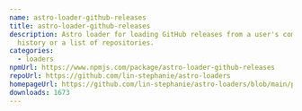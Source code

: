 ```yaml
---
name: astro-loader-github-releases
title: astro-loader-github-releases
description: Astro loader for loading GitHub releases from a user's commit
  history or a list of repositories.
categories:
  - loaders
npmUrl: https://www.npmjs.com/package/astro-loader-github-releases
repoUrl: https://github.com/lin-stephanie/astro-loaders
homepageUrl: https://github.com/lin-stephanie/astro-loaders/blob/main/packages/astro-loader-github-releases/
downloads: 1673
---
```

